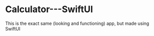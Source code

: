 # Calculator---SwiftUI
This is the exact same (looking and functioning) app, but made using SwiftUI
